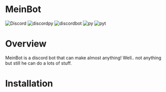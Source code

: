 # MeinBot



![Discord](https://img.shields.io/discord/515156152066244635) ![discordpy](https://img.shields.io/badge/discord-py-brightgreen) ![discordbot](https://img.shields.io/badge/discord-bot-blueviolet) ![py](https://img.shields.io/badge/python-3.7-yellow) ![pyt](https://img.shields.io/badge/python-3.7-yellow?style=for-the-badge&logo=appveyor?url=https%3A%2F%2Fwww.python.org%2F)

# Overview

MeinBot is a discord bot that can make almost anything! Well.. not anything but still he can do a lots of stuff.


# Installation
